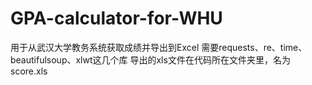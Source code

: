 # GPA-calculator-for-WHU
用于从武汉大学教务系统获取成绩并导出到Excel
需要requests、re、time、beautifulsoup、xlwt这几个库
导出的xls文件在代码所在文件夹里，名为score.xls
